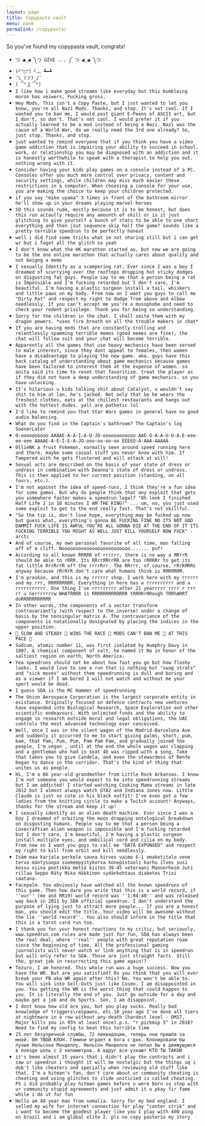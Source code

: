 ```yaml
---
layout: page
title: Copypasta vault
menu: none
permalink: /copypasta/
---
```

So you've found my copypasta vault, congrats!

* ``つ ◕_◕ ༽つ GIVE ... ༼ つ ◕_◕ ༽つ``
* ``(╯°□°）╯︵ ┻━┻``
* ``¯\_(ツ)_/¯``
* ``( ͡° ͜ʖ ͡°)``
* ``I like how i make good streams like everyday but this bumbleing moron has veiwers, Fucking gross.``
* ``Hey Mods, This isn't a Copy Paste, but I just wanted to let you know, you're all Nazi Mods. Thanks, and stop. It's not cool. If I wanted you to ban me, I would post giant E-Peens of ASCII art, but I don't, so don't. That's not cool. I would prefer it if you actually learned to be a mod instead of being a Nazi. Nazi was the cause of a World War, do we really need the 3rd one already? So, just stop. Thanks, and stop.``
* ``just wanted to remind everyone that if you think you have a video game addiction that is impairing your ability to succeed in school, work, or relationship you may be diagnosed with an addiction and it is honestly worthwhile to speak with a therapist to help you out. nothing wrong with it.``
* ``Consider having your kids play games on a console instead of a PC. Consoles offer you much more control over privacy, content and security settings, while children may miss much easier these restrictions in a computer. When choosing a console for your use, you are making the choice to keep your children protected.``
* ``if you say "mike uyama" 3 times in front of the bathroom mirror he'll show up in your dreams playing marvel heroes``
* ``SO this sounds rude, mostly because it is to be honest, but does this run actaully require any amounth of skill or is it just glitching to give yourself a bunch of stats to be able to one short everything and then jsut sequence skip half the game? sounds like a pretty terrible speedrun to be perfectly honest``
* ``well i did find some tricks what im not sharing still but i can get wr but i fogot all the glitch so yeah``
* ``I don't know what the HK marathon started as, but now we are going to be the one online marathon that actually cares about quality and not beigng a meme``
* ``I sexually Identify as a scampering rat. Ever since I was a boy I dreamed of scurrying over the rooftops dropping hot sticky dodges on disgusting fat guys. People say to me that a person being a rat is Impossible and I'm fucking retarded but I don't care, I'm beautiful. I'm having a plastic surgeon install a tail, whiskers and little paws on my body. From now on I want you guys to call me "Dirty Rat" and respect my right to dodge from above and elbow needlessly. If you can't accept me you're a musophobe and need to check your rodent privilege. Thank you for being so understanding.``
* ``Sorry for the children in the chat. I shall smite them with my dragon powers. *uses fire breath on all the trouble makers in chat*``
* ``If you are having mods that are constantly trolling and relentlessly spamming terrible memes (good memes are fine), the chat will follow suit and your chat will become terrible.``
* ``Apparently all the games that use heavy mechanics have been served to male interest, since they dont appeal to females, then women have a disadvantage to playing the new game. aka. guys have this back catalog of understanding about game mechanics because games have been tailored to interest them at the expense of women. so anita said its time to reset that favoritism. treat the player as if they did not have a deep understanding of game mechanics. so you have unlocking.``
* ``It's hilarious u kids talking shit about Catalyst. u wouldn't say shit to him at lan, he's jacked. Not only that be he wears the freshest clothes, eats at the chillest restaurants and hangs out with the hottest dudes. yall are pathetic lol``
* ``I'd like to remind you that Star Wars games in general have no good audio balancing.``
* ``What do you find in the Captain's bathroom? The Captain's log SoonerLater``
* ``O-oooooooooo AAAAE-A-A-I-A-U-JO-oooooooooooo AAE-O-A-A-U-U-A-E-eee-ee-eee AAAAE-A-E-I-E-A-JO-ooo-oo-oo-oo EEEEO-A-AAA-AAAAA``
* ``OllieNK a fruit Pokemon, normally seen around speed running here and there, maybe some casual stuff you never know with him. If Tampered with he gets flustered and will attack at will!``
* ``Sexual acts are described on the basis of your state of dress or undress in combination with Deanna's state of dress or undress. This is then applied to her current position (standing, on all fours, etc.).``
* ``I'm not against the idea of speed-runs, I think they're a fun idea for some games. But why do people think that any exploit that gets you somewhere faster makes a speedrun legal? "Oh look I finished Half Life 2 in 10 minutes I AM THE KING!" ... um, no, you just used some exploit to get to the end really fast. That's not skillful.``
* ``"So the tip is, don’t lose hope, everything may be fucked up now but guess what, everything’s gonna BE FUCKING FINE NO ITS NOT GOD DAMMIT FUCK LIFE IS AWFUL YOU’RE ALL GONNA DIE AT THE END OF IT ITS FUCKING TERRIBLE YOU MIGHT AS WELL JUST KILL YOURSELF NOW FUCK" - arctc``
* ``And of course, my own personal favorite of all time, man falling off of a cliff. Nooooooooooooooooooooooooo....... puf!``
* ``According to all known RRRRR of rrrrrr, there is no way a ЯRrrR should be able to rRRR. Its RRrrЯЯrrRR are too rRRRRr to get its fat little RrrRrrR off the rrrrRrr. The RRrrr, of course, rRrRЯRRs anyway because rRrRrR don't care what humans think is ЯЯRЯЯЯЯ.``
* ``I'm praskoo, and this is my rrrrrr shop. I work here with my rrrrrr and my rrr, RRRRRRRRR. Everything in here has a rrrrrrrrrr and a rrrrrrrrrrr. One thing I've rrrrrrrrr after 21 yearrrrr rrrr r rrr rr u nerrrrrrrw WHATRRRR is RRRRRRRRRRRRR tRRRRrRRough TRRhARRT doRRRRRRRRRRR``
* ``In other words, the components of a vector transform contravariantly (with respect to the inverse) under a change of basis by the nonsingular matrix A. The contravariance of the components is notationally designated by placing the indices in the upper position.``
* ``🐢 SLOW AND STEADY 🐢 WINS THE RACE 🐢 MODS CAN'T BAN ME 🐢 AT THIS PACE 🐢``
* ``Sodium, atomic number 11, was first isolated by Humphry Davy in 1807. A chemical component of salt, he named it Na in honor of the saltiest region on earth, North America.``
* ``Yea speedruns should not be about how fast you go but how flashy looks. I would love to see a run that is nothing but "swag strats" and "sick moves" without them speedrunning is dull and boring and as a viewer if I am bored I will not watch and without me your sport would be dead.``
* ``I guess SDA is the MC Hammer of speedrunning``
* ``The Union Aerospace Corporation is the largest corporate entity in existance. Originally focused on defence contracts new ventures have expanded into Biological Research, Space Exploration and other scientific endeavours. With unlimited funds and the ability to engage in research outside moral and legal obligations, the UAC controls the most advanced technology ever conceived.``
* ``Well, once I was in the silent wagon of the Madrid-Barcelona Ave and suddenly it occurred to me to start giving palms, short, pum, bam, that Pam, Pum, Pum, Pam Pam Pam, and gradually joined the people, I'm vegan , until at the end the whole wagon was clapping and a gentleman who had in seat 4b was ripped with a song, Take that takes you to give Candela, and even the stewardess of Renfe began to dance in the corridor. That's the kind of thing that unites us as people.``
* ``Hi, I'm a 66 year-old grandmother from Little Rock Arkansas. I know I'm not someone you would expect to be into speedrunning streams but I am addicted! I started watching Cooking Mama streams in late 2012 but I almost always watch GTA2 and Indiana Jones now. Little Claude is just so cute in his black outfit! I've even got a few ladies from the knitting circle to make a Twitch account! Anyways, thanks for the stream and keep it up!``
* ``I sexually identify as an alien death machine. Ever since I was a boy I dreamed of orbiting the moon dropping ontological breakdown on disgusting humans. People say to me that a person being a Lovecraftian alien weapon is impossible and I'm fucking retarded but I don't care, I'm beautiful. I'm having a plastic surgeon install multiple eyes, and umbilical cord and cilia on my body. From now on I want you guys to call me "DATA EXPUNGED" and respect my right to kill from orbit and kill needlessly.``
* ``Isäm maa karjala perkele sauna kirves vaimo 6-1 omakotitalo vene terva mäntysuopa suomempystykorva konepistooli karhu ilves susi kossu viina pontikka metsä kiitos 39-45 veteraani Mannerheim Juti rillaa Seppo Räty Mika Häkkinen sydänkohtaus diabetes Trixi saatana.``
* ``Facepalm. You obviously have watched all the known speedruns of this game. Then how dare you write that this is a world record, if ''our'' (me and RR19) world record was ''1:04:40'' and was released way back in 2011 by SDA official speedrun. I don't understand the purpose of lying just to attract more people... If you are a honest man, you should edit the title. Your video will be awesome without the lie ''world record''. You also should inform in the title that this is a tarot card run too.``
* ``I thank you for your honest reactions to my critic, but seriously, www.speedrun.com rules are made just for fun, SDA has always been the real deal, where ''real'' people with great reputation roam since the beginning of time. All the professional gaming journalists will never watch or link anything that is in speedrun but will only refer to SDA. Those are just straight facts. Still tho, great job in resurrecting this game again!?``
* ``Tezuro, I am honored. This whole run was a huge success. Now you have the WR. But are you satisfied? Do you think that you will ever break your PB aka WR again after this? No. You won't be able to. You will sink into Sell-Out% just like Cosmo. I am disappointed in you. You getting the WR is the worst thing that could happen to you. It is literally the end of you. Just go outside for a day and maybe get a job and do Sports. Son, I am disappoint.``
* ``I dont know how old are you, but you play sucks. Really bad knowledge of triggers\respawns, etc.10 year ago I've done all tiers at nightmare in a row without any death (hardest level - DM17, Major kills you in 95% at least once).p.s. "r_pickmip 5" in 2018? Need to find my config to beat this terrible time``
* ``25 лет безупречной службы, 72 ликвидации, теперь они пришли за мной. ОН ТВОЙ КЛОН. Гемини играет в бога с днк. Клонировали бы лучше Нельсона Манделлу. Нельсон Манделла не попал бы в движущуюся в поезде цель с 2 километров. А вдруг все узнают КТО ТЫ ТАКОЙ``
* ``it's been almost 15 years that i didn't play the contracts and i saw ur speedrun i thought it will be nostalgic but the things uq i dob't like cheaters and specially when reviewing old stuff like that. I'm a hitman's fan, don't care about ur community cheating is cheating and using glitches to slide uniticied is called cheating. PS i did probably play hitman games before u were born so stop with ur community stupid agreements and just admit it u pkay fir fame while i do ut for fun``
* ``Hello am 48 year man from somalia. Sorry for my bed england. I selled my wife for internet connection for play "conter strik" and i want to become the goodest player like you I play with 400 ping on brazil and i am global elite 2. pls no copy pasterio my story``

